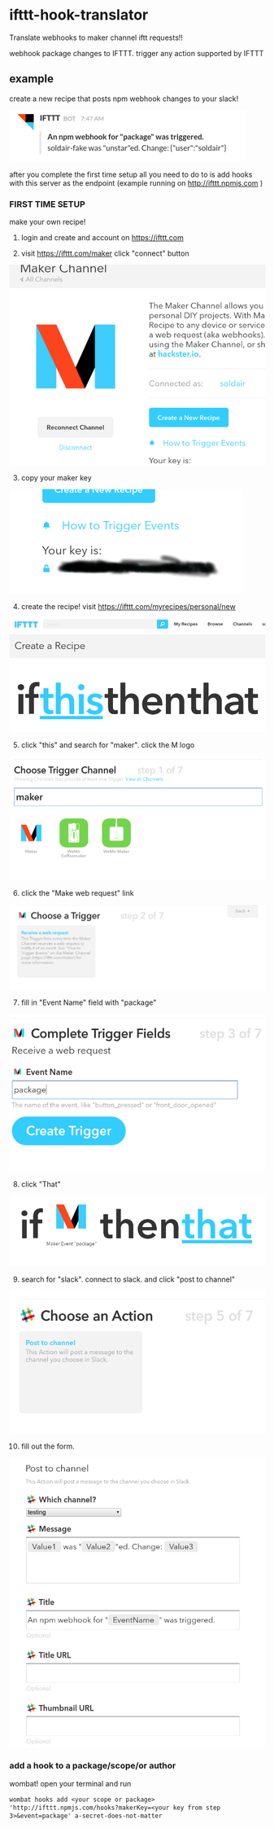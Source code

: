 # ifttt-hook-translator

Translate webhooks to maker channel iftt requests!!

webhook package changes to IFTTT. trigger any action supported by IFTTT


## example


create a new recipe that posts npm webhook changes to your slack!

![result](./result.png)


after you complete the first time setup all you need to do to is add hooks with this server as the endpoint (example running on http://ifttt.npmjs.com )


### FIRST TIME SETUP

make your own recipe!

1. login and create and account on https://ifttt.com

2. visit https://ifttt.com/maker click "connect" button

  ![connect maker](./step10.png)

3. copy your maker key  

  ![maker key](./step11.png)

4. create the recipe! visit https://ifttt.com/myrecipes/personal/new

  ![new recipe](./step1.png)

5. click "this" and search for "maker". click the M logo

  ![search maker](./step2.png)

6. click the "Make web request" link

  ![make request](./step3.png)

7. fill in "Event Name" field with "package"

  ![event name](./step4.png)

8. click "That"

  ![that](./step5.png)

9. search for "slack". connect to slack. and click "post to channel"

  ![slack](./step6.png)

10. fill out the form. 

  ![slack form](./step7.png)


### add a hook to a package/scope/or author

wombat! open your terminal and run 

```
wombat hooks add <your scope or package> 'http://ifttt.npmjs.com/hooks?makerKey=<your key from step 3>&event=package' a-secret-does-not-matter
```
